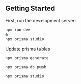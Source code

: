 ## Getting Started

First, run the development server:

```bash
npm run dev
&
npx prisma studio
```

Update prisma tables

```bash
npx prisma generate

npx prisma db push

npx prisma studio
```
